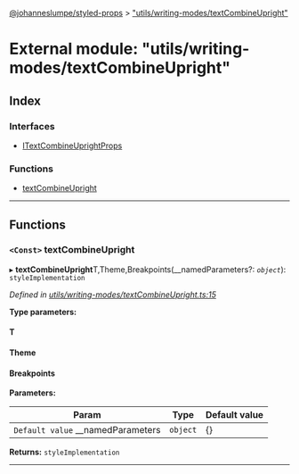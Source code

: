 [@johanneslumpe/styled-props](../README.md) > ["utils/writing-modes/textCombineUpright"](../modules/_utils_writing_modes_textcombineupright_.md)

# External module: "utils/writing-modes/textCombineUpright"

## Index

### Interfaces

* [ITextCombineUprightProps](../interfaces/_utils_writing_modes_textcombineupright_.itextcombineuprightprops.md)

### Functions

* [textCombineUpright](_utils_writing_modes_textcombineupright_.md#textcombineupright)

---

## Functions

<a id="textcombineupright"></a>

### `<Const>` textCombineUpright

▸ **textCombineUpright**T,Theme,Breakpoints(__namedParameters?: *`object`*): `styleImplementation`

*Defined in [utils/writing-modes/textCombineUpright.ts:15](https://github.com/johanneslumpe/styled-props/blob/3abf398/src/utils/writing-modes/textCombineUpright.ts#L15)*

**Type parameters:**

#### T 
#### Theme 
#### Breakpoints 
**Parameters:**

| Param | Type | Default value |
| ------ | ------ | ------ |
| `Default value` __namedParameters | `object` |  {} |

**Returns:** `styleImplementation`

___

